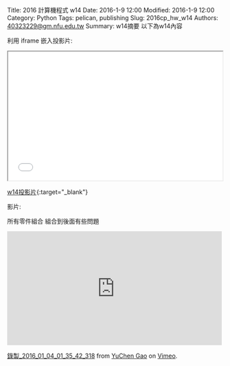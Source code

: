Title: 2016 計算機程式 w14
Date: 2016-1-9 12:00
Modified: 2016-1-9 12:00
Category: Python
Tags: pelican, publishing
Slug: 2016cp_hw_w14
Authors: 40323229@gm.nfu.edu.tw
Summary: w14摘要
以下為w14內容

利用 iframe 嵌入投影片:

<iframe src="simplest14.html" width="500" height="300"></iframe>

[w14投影片](simplest14.html){:target="_blank"}

影片:

所有零件組合 組合到後面有些問題
<iframe src="https://player.vimeo.com/video/150598486" width="500" height="265" frameborder="0" webkitallowfullscreen mozallowfullscreen allowfullscreen></iframe>
<p><a href="https://vimeo.com/150598486">錄製_2016_01_04_01_35_42_318</a> from <a href="https://vimeo.com/user45634325">YuChen  Gao</a> on <a href="https://vimeo.com">Vimeo</a>.</p>

